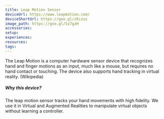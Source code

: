 ```yaml
---
title: Leap Motion Sensor
deviceUrl: https://www.leapmotion.com/
deviceShortUrl:	https://goo.gl/z6izuz
image_path:	https://goo.gl/Sz7gzH
accessories:
setup:
experiences:
resources:
tags:
---
```


The Leap Motion is a computer hardware sensor device that recognizes hand and finger motions as an input, much like a mouse, but requires no hand contact or touching. The device also supports hand tracking in virtual reality. (Wikipedia)

##### Why this device?
The leap motion sensor tracks your hand movements with high fidelity. We use it in Virtual and Augmented Realities to manipulate virtual objects without learning a controller.